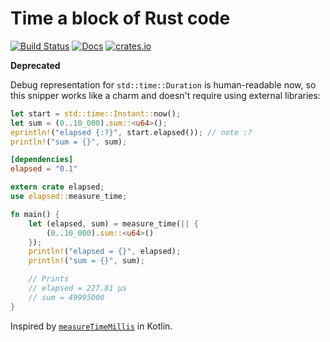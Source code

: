 # Time a block of Rust code

[![Build Status](https://travis-ci.org/matklad/elapsed.svg?branch=master)](https://travis-ci.org/matklad/elapsed)
[![Docs](https://docs.rs/elapsed/badge.svg)](https://docs.rs/elapsed)
[![crates.io](https://img.shields.io/crates/v/elapsed.svg)](https://crates.io/crates/elapsed)

**Deprecated**

Debug representation for `std::time::Duration` is human-readable now,
so this snipper works like a charm and doesn't require using external libraries:

```rust
let start = std::time::Instant::now();
let sum = (0..10_000).sum::<u64>();
eprintln!("elapsed {:?}", start.elapsed()); // note :?
println!("sum = {}", sum);
```

```TOML
[dependencies]
elapsed = "0.1"
```

```Rust
extern crate elapsed;
use elapsed::measure_time;

fn main() {
    let (elapsed, sum) = measure_time(|| {
        (0..10_000).sum::<u64>()
    });
    println!("elapsed = {}", elapsed);
    println!("sum = {}", sum);

    // Prints
    // elapsed = 227.81 μs
    // sum = 49995000
}
```

Inspired by [`measureTimeMillis`](https://kotlinlang.org/api/latest/jvm/stdlib/kotlin.system/measure-time-millis.html) in
Kotlin.
